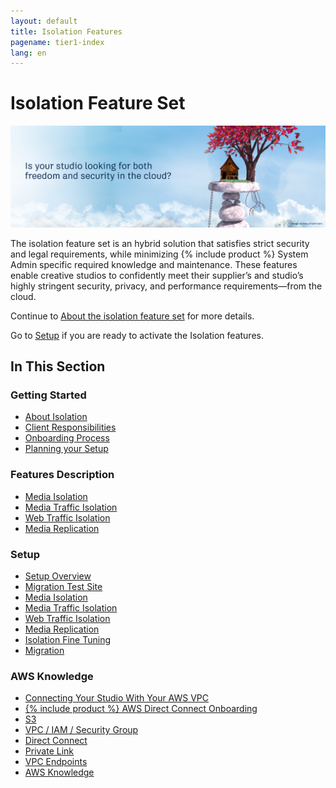 ```yaml
---
layout: default
title: Isolation Features
pagename: tier1-index
lang: en
---
```


# Isolation Feature Set

![isolation-theme](./tier1/images/isolation_theme.jpg)

The isolation feature set is an hybrid solution that satisfies strict security and legal requirements, while minimizing {% include product %} System Admin specific required knowledge and maintenance. These features enable creative studios to confidently meet their supplier’s and studio’s highly stringent security, privacy, and performance requirements—from the cloud.

Continue to [About the isolation feature set](./tier1/getting_started/about.md) for more details.

Go to [Setup](./tier1/setup/setup.md) if you are ready to activate the Isolation features.

## In This Section

### Getting Started
<!-- When updating this, also update getting_started/getting_started.md -->
* [About Isolation](./tier1/getting_started/about.md)
* [Client Responsibilities](./tier1/getting_started/responsibilities.md)
* [Onboarding Process](./tier1/getting_started/onboarding.md)
* [Planning your Setup](./tier1/setup/planning.md)

### Features Description
<!-- When updating this, also update features/features.md -->
* [Media Isolation](./tier1/features/media_isolation.md)
* [Media Traffic Isolation](./tier1/features/media_traffic_isolation.md)
* [Web Traffic Isolation](./tier1/features/web_traffic_isolation.md)
* [Media Replication](./tier1/features/media_replication.md)

### Setup
<!-- When updating this, also update setup/setup.md -->
* [Setup Overview](./tier1/setup/setup.md)
* [Migration Test Site](./tier1/setup/shotgun_poc_site.md)
* [Media Isolation](./tier1/setup/s3_bucket.md)
* [Media Traffic Isolation](./tier1/setup/media_segregation.md)
* [Web Traffic Isolation](./tier1/setup/traffic_segregation.md)
* [Media Replication](./tier1/setup/s3_replication.md)
* [Isolation Fine Tuning](./tier1/setup/tuning.md)
* [Migration](./tier1/setup/migration.md)


### AWS Knowledge
<!-- When updating this, also update knowledge/knowledge.md -->
* [Connecting Your Studio With Your AWS VPC](./tier1/knowledge/connecting.md)
* [{% include product %} AWS Direct Connect Onboarding](./tier1/knowledge/direct_connect_onboarding.md)
* [S3](./tier1/knowledge/s3.md)
* [VPC / IAM / Security Group](./tier1/knowledge/vpc_iam_sec.md)
* [Direct Connect](./tier1/knowledge/direct_connect.md)
* [Private Link](./tier1/knowledge/private_link.md)
* [VPC Endpoints](./tier1/knowledge/vpc_endpoints.md)
* [AWS Knowledge](./tier1/knowledge/aws.md)
